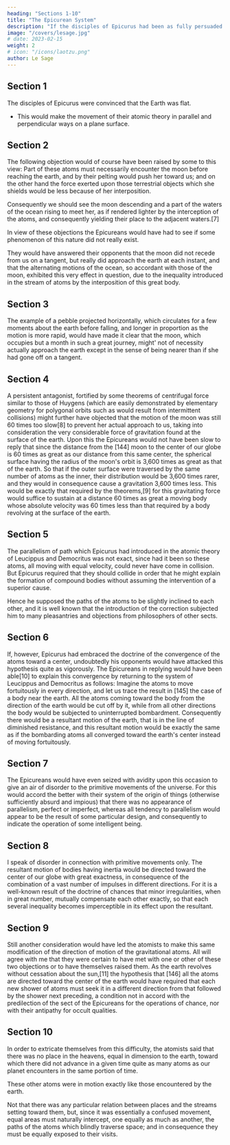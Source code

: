 ```yaml
---
heading: "Sections 1-10"
title: "The Epicurean System"
description: "If the disciples of Epicurus had been as fully persuaded of the sphericity of the earth [4] as they were of its flatness"
image: "/covers/lesage.jpg"
# date: 2023-02-15
weight: 2
# icon: "/icons/laotzu.png"
author: Le Sage
---
```



## Section 1

The disciples of Epicurus were convinced that the Earth was flat. 
- This would make the movement of their atomic theory in parallel and perpendicular ways on a plane surface. 

<!-- had been as fully persuaded of the sphericity of the earth [4] as they were of its flatness,[5] then instead of conceiving their atoms to move in nearly parallel paths, as was suited to a directive force perpendicular to a plane surface, they would undoubtedly have attributed to them motion normal to the surface of a sphere, and consequently directed at all points toward its center.[6] An example of such a condition as I have in mind would be furnished if it hailed simultaneously in all the countries of the earth.[143] -->

## Section 2

The following objection would of course have been raised by some to this view: Part of these atoms must necessarily encounter the moon before reaching the earth, and by their pelting would push her toward us; and on the other hand the force exerted upon those terrestrial objects which she shields would be less because of her interposition. 

Consequently we should see the moon descending and a part of the waters of the ocean rising to meet her, as if rendered lighter by the interception of the atoms, and consequently yielding their place to the adjacent waters.[7] 

In view of these objections the Epicureans would have had to see if some phenomenon of this nature did not really exist. 

They would have answered their opponents that the moon did not recede from us on a tangent, but really did approach the earth at each instant, and that the alternating motions of the ocean, so accordant with those of the moon, exhibited this very effect in question, due to the inequality introduced in the stream of atoms by the interposition of this great body.


## Section 3

The example of a pebble projected horizontally, which circulates for a few moments about the earth before falling, and longer in proportion as the motion is more rapid, would have made it clear that the moon, which occupies but a month in such a great journey, might' not of necessity actually approach the earth except in the sense of being nearer than if she had gone off on a tangent.


## Section 4

A persistent antagonist, fortified by some theorems of centrifugal force similar to those of Huygens (which are easily demonstrated by elementary geometry for polygonal orbits such as would result from intermittent collisions) might further have objected that the motion of the moon was still 60 times too slow[8] to prevent her actual approach to us, taking into consideration the very considerable force of gravitation found at the surface of the earth. Upon this the Epicureans would not have been slow to reply that since the distance from the [144] moon to the center of our globe is 60 times as great as our distance from this same center, the spherical surface having the radius of the moon's orbit is 3,600 times as great as that of the earth. So that if the outer surface were traversed by the same number of atoms as the inner, their distribution would be 3,600 times rarer, and they would in consequence cause a gravitation 3,600 times less. This would be exactly that required by the theorems,[9] for this gravitating force would suffice to sustain at a distance 60 times as great a moving body whose absolute velocity was  60  times less than that required by a body revolving at the surface of the earth.


## Section 5

The parallelism of path which Epicurus had introduced in the atomic theory of Leucippus and Democritus was not exact, since had it been so these atoms, all moving with equal velocity, could never have come in collision. But Epicurus required that they should collide in order that he might explain the formation of compound bodies without assuming the intervention of a superior cause. 

Hence he supposed the paths of the atoms to be slightly inclined to each other, and it is well known that the introduction of the correction subjected him to many pleasantries and objections from philosophers of other sects.


## Section 6

If, however, Epicurus had embraced the doctrine of the convergence of the atoms toward a center, undoubtedly his opponents would have attacked this hypothesis quite as vigorously. The Epicureans in replying would have been able[10] to explain this convergence by returning to the system of Leucippus and Democritus as follows: Imagine the atoms to move fortuitously in every direction, and let us trace the result in [145] the case of a body near the earth. All the atoms coming toward the body from the direction of the earth would be cut off by it, while from all other directions the body would be subjected to uninterrupted bombardment. Consequently there would be a resultant motion of the earth, that is in the line of diminished resistance, and this resultant motion would be exactly the same as if the bombarding atoms all converged toward the earth's center instead of moving fortuitously.


## Section 7

The Epicureans would have even seized with avidity upon this occasion to give an air of disorder to the primitive movements of the universe. For this would accord the better with their system of the origin of things (otherwise sufficiently absurd and impious) that there was no appearance of parallelism, perfect or imperfect, whereas all tendency to parallelism would appear to be the result of some particular design, and consequently to indicate the operation of some intelligent being.


## Section 8

I speak of disorder in connection with primitive movements only. The resultant motion of bodies having inertia would be directed toward the center of our globe with great exactness, in consequence of the combination of a vast number of impulses in different directions. For it is a well-known result of the doctrine of chances that minor irregularities, when in great number, mutually compensate each other exactly, so that each several inequality becomes imperceptible in its effect upon the resultant.


## Section 9

Still another consideration would have led the atomists to make this same modification of the direction of motion of the gravitational atoms. All will agree with me that they were certain to have met with one or other of these two objections or to have themselves raised them. As the earth revolves without cessation about the sun,[11] the hypothesis that [146] all the atoms are directed toward the center of the earth would have required that each new shower of atoms must seek it in a different direction from that followed by the shower next preceding, a condition not in accord with the predilection of the sect of the Epicureans for the operations of chance, nor with their antipathy for occult qualities.


## Section 10

In order to extricate themselves from this difficulty, the atomists said that there was no place in the heavens, equal in dimension to the earth, toward which there did not advance in a given time quite as many atoms as our planet encounters in the same portion of time. 

These other atoms were in motion exactly like those encountered by the earth. 

Not that there was any particular relation between places and the streams setting toward them, but, since it was essentially a confused movement, equal areas must naturally intercept, one equally as much as another, the paths of the atoms which blindly traverse space; and in consequence they must be equally exposed to their visits.
